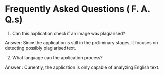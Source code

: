 # Frequently Asked Questions ( F. A. Q.s)
1. Can this application check if an image was plagiarised? 

Answer: Since the application is still in the preliminary stages, it focuses on detecting possibly plagiarised text. 

2. What language can the application process?

Answer : Currently, the application is only capable of analyzing English text.


